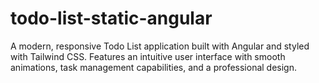 # todo-list-static-angular
A modern, responsive Todo List application built with Angular and styled with Tailwind CSS. Features an intuitive user interface with smooth animations, task management capabilities, and a professional design.
